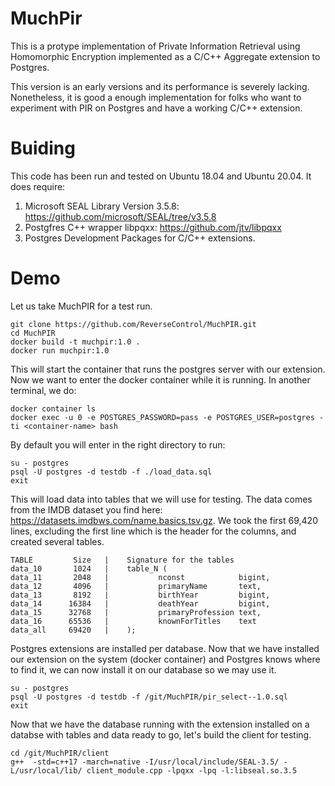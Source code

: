 # MuchPir

This is a protype implementation of Private Information Retrieval using Homomorphic Encryption implemented as a C/C++ Aggregate extension to Postgres.

This version is an early versions and its performance is severely lacking. Nonetheless, it is good a enough implementation for
folks who want to experiment with PIR on Postgres and have a working C/C++ extension.


# Buiding

This code has been run and tested on Ubuntu 18.04 and Ubuntu 20.04. It does require:

1. Microsoft SEAL Library Version 3.5.8: https://github.com/microsoft/SEAL/tree/v3.5.8
2. Postgfres C++ wrapper libpqxx: https://github.com/jtv/libpqxx
3. Postgres Development Packages for C/C++ extensions.

# Demo

Let us take MuchPIR for a test run.

```
git clone https://github.com/ReverseControl/MuchPIR.git
cd MuchPIR
docker build -t muchpir:1.0 .
docker run muchpir:1.0
```

This will start the container that runs the postgres server with our extension. Now we want to enter the docker container while it is running. In another terminal, we do:

```
docker container ls
docker exec -u 0 -e POSTGRES_PASSWORD=pass -e POSTGRES_USER=postgres -ti <container-name> bash
```

By default you will enter in the right directory to run: 

```
su - postgres
psql -U postgres -d testdb -f ./load_data.sql
exit
```

This will load data into tables that we will use for testing. The data comes from the IMDB dataset you 
find here: https://datasets.imdbws.com/name.basics.tsv.gz. We took the first 69,420 lines, excluding the first 
line which is the header for the columns, and created several tables.

```
TABLE         Size   |    Signature for the tables
data_10       1024   |    table_N (
data_11       2048   |           nconst            bigint,
data_12       4096   |           primaryName       text,
data_13       8192   |           birthYear         bigint,
data_14      16384   |           deathYear         bigint,
data_15      32768   |           primaryProfession text,
data_16      65536   |           knownForTitles    text  
data_all     69420   |    ); 
```

Postgres extensions are installed per database. Now that we have installed our extension on the system 
(docker container) and Postgres knows where to find it, we can now install it on our database so we 
may use it.

```
su - postgres
psql -U postgres -d testdb -f /git/MuchPIR/pir_select--1.0.sql
exit
```

Now that we have the database running with the extension installed on a databse with tables and data
ready to go, let's build the client for testing.

```
cd /git/MuchPIR/client
g++  -std=c++17 -march=native -I/usr/local/include/SEAL-3.5/ -L/usr/local/lib/ client_module.cpp -lpqxx -lpq -l:libseal.so.3.5
```

